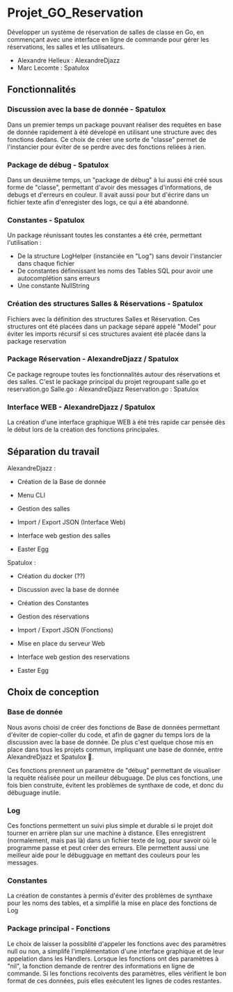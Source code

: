 # Projet_GO_Reservation
 Développer un système de réservation de salles de classe en Go, en commençant avec une interface en ligne de commande pour gérer les réservations, les salles et les utilisateurs.

 - Alexandre Helleux    : AlexandreDjazz
 - Marc Lecomte         : Spatulox


 ## Fonctionnalités

 ### Discussion avec la base de donnée - Spatulox
 Dans un premier temps un package pouvant réaliser des requêtes en base de donnée rapidement à été dévelopé en utilisant une structure avec des fonctions dedans.
 Ce choix de créer une sorte de "classe" permet de l'instancier pour éviter de se perdre avec des fonctions reliées à rien.

 ### Package de débug - Spatulox
 Dans un deuxième temps, un "package de débug" à lui aussi été créé sous forme de "classe", permettant d'avoir des messages d'informations, de debugs et d'erreurs en couleur.
 Il avait aussi pour but d'écrire dans un fichier texte afin d'enregister des logs, ce qui a été abandonné.

 ### Constantes - Spatulox
 Un package réunissant toutes les constantes a été crée, permettant l'utilisation :
 - De la structure LogHelper (instanciée en "Log") sans devoir l'instancier dans chaque fichier
 - De constantes définnissant les noms des Tables SQL pour avoir une autocomplétion sans erreurs
 - Une constante NullString

 ### Création des structures Salles & Réservations - Spatulox
 Fichiers avec la définition des structures Salles et Réservation.
 Ces structures ont été placées dans un package séparé appelé "Model" pour éviter les imports récursif si ces structures avaient été placée dans la package reservation

 ### Package Réservation - AlexandreDjazz / Spatulox
 Ce package regroupe toutes les fonctionnalités autour des réservations et des salles.
 C'est le package principal du projet regroupant salle.go et reservation.go
 Salle.go : AlexandreDjazz
 Reservation.go : Spatulox

 ### Interface WEB - AlexandreDjazz / Spatulox
 La création d'une interface graphique WEB à été très rapide car pensée dès le début lors de la création des fonctions principales.



 ## Séparation du travail

 AlexandreDjazz :
 - Création de la Base de donnée
 - Menu CLI
 - Gestion des salles
 - Import / Export JSON (Interface Web)
 - Interface web gestion des salles

 - Easter Egg

 Spatulox :
 - Création du docker (??)
 - Discussion avec la base de donnée
 - Création des Constantes
 - Gestion des réservations
 - Import / Export JSON (Fonctions)
 - Mise en place du serveur Web
 - Interface web gestion des reservations
 
 - Easter Egg

 ## Choix de conception

 ### Base de donnée
 Nous avons choisi de créer des fonctions de Base de données permettant d'éviter de copier-coller du code, et afin de gagner du temps lors de la discussion avec la base de donnée. De plus c'est quelque chose mis en place dans tous les projets commun, impliquant une base de donnée, entre AlexandreDjazz et Spatulox 👀.
 
 Ces fonctions prennent un paramètre de "débug" permettant de visualiser la requête réalisée pour un meilleur débuguage.
 De plus ces fonctions, une fois bien construite, évitent les problèmes de synthaxe de code, et donc du débuguage inutile.

 ### Log
 Ces fonctions permettent un suivi plus simple et durable si le projet doit tourner en arrière plan sur une machine à distance. Elles enregistrent (normalement, mais pas là) dans un fichier texte de log, pour savoir où le programme passe et peut créer des erreurs.
 Elle permettent aussi une meilleur aide pour le débugguage en mettant des couleurs pour les messages.

 ### Constantes
 La création de constantes à permis d'éviter des problèmes de synthaxe pour les noms des tables, et a simplifié la mise en place des fonctions de Log

 ### Package principal - Fonctions
 Le choix de laisser la possiblité d'appeler les fonctions avec des paramètres null ou non, a simplifé l'implémentation d'une interface graphique et de leur appelation dans les Handlers.
 Lorsque les fonctions ont des paramètres à "nil", la fonction demande de rentrer des informations en ligne de commande.
 Si les fonctions recoivents des paramètres, elles vérifient le bon format de ces données, puis elles exécutent les lignes de codes restantes.
